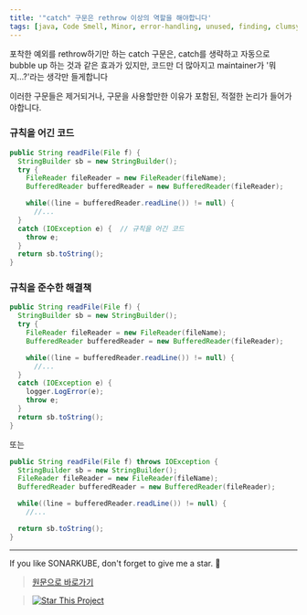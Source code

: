```yaml
---
title: '"catch" 구문은 rethrow 이상의 역할을 해야합니다'
tags: [java, Code Smell, Minor, error-handling, unused, finding, clumsy]
---
```


포착한 예외를 rethrow하기만 하는 catch 구문은, catch를 생략하고 자동으로 bubble up 하는 것과 같은 효과가 있지만, 코드만 더 많아지고 maintainer가 '뭐지...?'라는 생각만 들게합니다

이러한 구문들은 제거되거나, 구문을 사용할만한 이유가 포함된, 적절한 논리가 들어가야합니다.

### 규칙을 어긴 코드

```java
public String readFile(File f) {
  StringBuilder sb = new StringBuilder();
  try {
    FileReader fileReader = new FileReader(fileName);
    BufferedReader bufferedReader = new BufferedReader(fileReader);

    while((line = bufferedReader.readLine()) != null) {
      //...
  }
  catch (IOException e) {  // 규칙을 어긴 코드
    throw e;
  }
  return sb.toString();
}
```

### 규칙을 준수한 해결책

```java
public String readFile(File f) {
  StringBuilder sb = new StringBuilder();
  try {
    FileReader fileReader = new FileReader(fileName);
    BufferedReader bufferedReader = new BufferedReader(fileReader);

    while((line = bufferedReader.readLine()) != null) {
      //...
  }
  catch (IOException e) {
    logger.LogError(e);
    throw e;
  }
  return sb.toString();
}
```

또는

```java
public String readFile(File f) throws IOException {
  StringBuilder sb = new StringBuilder();
  FileReader fileReader = new FileReader(fileName);
  BufferedReader bufferedReader = new BufferedReader(fileReader);

  while((line = bufferedReader.readLine()) != null) {
    //...

  return sb.toString();
}
```

---

If you like SONARKUBE, don't forget to give me a star. :star2:

> [원문으로 바로가기](https://rules.sonarsource.com/java/tag/clumsy/RSPEC-2737)

> [![Star This Project](https://img.shields.io/github/stars/kantabile/sonarkube.svg?label=Stars&style=social)](https://github.com/kantabile/sonarkube)
